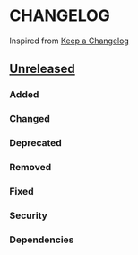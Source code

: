 # CHANGELOG
Inspired from [Keep a Changelog](https://keepachangelog.com/en/1.0.0/)

## [Unreleased]
### Added
### Changed
### Deprecated
### Removed
### Fixed
### Security
### Dependencies

[Unreleased]: https://github.com/MechanicalFlower/MelonCrusade/compare/0.1.0...HEAD
[0.1.0]: https://github.com/MechanicalFlower/MelonCrusade/commits/0.1.0
